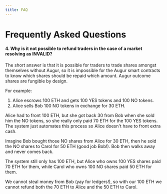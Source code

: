 ```yaml
---
title: FAQ
---
```

# Frequently Asked Questions 

#### 4. Why is it not possible to refund traders in the case of a market resolving as INVALID?

The short answer is that it is possible for traders to trade shares amongst themselves without Augur, so it is 
impossible for the Augur smart contracts to know which shares should be repaid which amount. Augur outcome shares are 
fungible by design.

For example:
1. Alice escrows 100 ETH and gets 100 YES tokens and 100 NO tokens.
2. Alice sells Bob 100 NO tokens in exchange for 30 ETH.

Alice had to front 100 ETH, but she got back 30 from Bob when she sold him the NO tokens, so she really only paid 70 ETH for the 100 YES tokens.  The system just automates this process so Alice doesn't have to front extra cash.

Imagine Bob bought those NO shares from Alice for 30 ETH, then he sold the NO shares to Carol for 50 ETH (good job Bob!).  Bob then walks away and never comes back.

The system still only has 100 ETH, but Alice who owns 100 YES shares paid 70 ETH for them, while Carol who owns 100 NO shares paid 50 ETH for them.

We cannot steal money from Bob (yay for ledgers!), so with our 100 ETH we cannot refund both the 70 ETH to Alice and the 50 ETH to Carol.

